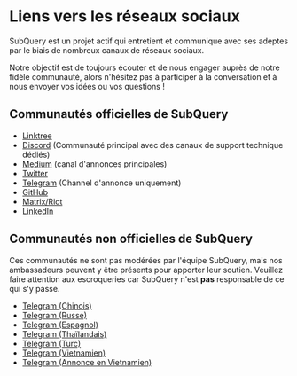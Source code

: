 # Liens vers les réseaux sociaux

SubQuery est un projet actif qui entretient et communique avec ses adeptes par le biais de nombreux canaux de réseaux sociaux.

Notre objectif est de toujours écouter et de nous engager auprès de notre fidèle communauté, alors n'hésitez pas à participer à la conversation et à nous envoyer vos idées ou vos questions !

## Communautés officielles de SubQuery

- [Linktree](https://linktr.ee/subquerynetwork)
- [Discord](https://discord.com/invite/subquery) (Communauté principal avec des canaux de support technique dédiés)
- [Medium](https://subquery.medium.com) (canal d'annonces principales)
- [Twitter](https://twitter.com/subquerynetwork)
- [Telegram](https://t.me/subquerynetwork) (Channel d'annonce uniquement)
- [GitHub](https://github.com/subquery/)
- [Matrix/Riot](https://matrix.to/#/#subquery:matrix.org)
- [LinkedIn](https://www.linkedin.com/company/subquery)

## Communautés non officielles de SubQuery

Ces communautés ne sont pas modérées par l'équipe SubQuery, mais nos ambassadeurs peuvent y être présents pour apporter leur soutien. Veuillez faire attention aux escroqueries car SubQuery n'est **pas** responsable de ce qui s'y passe.

- [Telegram (Chinois)](https://t.me/subquerychina)
- [Telegram (Russe)](https://t.me/SubQuery_russia)
- [Telegram (Espagnol)](https://t.me/SubQueryES)
- [Telegram (Thaïlandais)](https://t.me/subquerynetworkthai)
- [Telegram (Turc)](https://t.me/subquery_TR)
- [Telegram (Vietnamien)](https://t.me/subqueryvietnam)
- [Telegram (Annonce en Vietnamien)](https://t.me/subqueryannvn)
